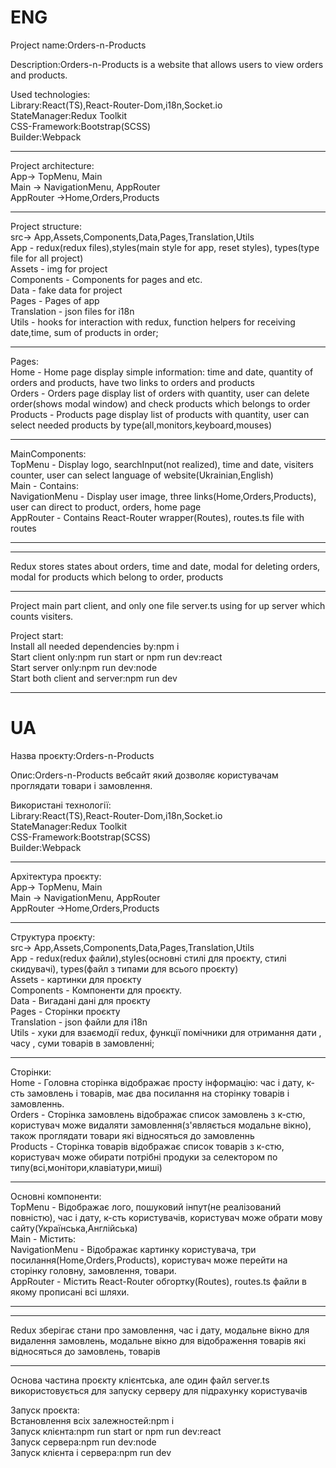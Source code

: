 # ENG
Project name:Orders-n-Products

Description:Orders-n-Products is a website that allows users to view orders and products.

Used technologies:
<br>
Library:React(TS),React-Router-Dom,i18n,Socket.io
<br>
StateManager:Redux Toolkit
<br>
CSS-Framework:Bootstrap(SCSS)
<br>
Builder:Webpack

---

Project architecture:
<br>
App-> TopMenu, Main
<br>
Main -> NavigationMenu, AppRouter
<br>
AppRouter ->Home,Orders,Products

---

Project structure:
<br>
src-> App,Assets,Components,Data,Pages,Translation,Utils
<br>
App - redux(redux files),styles(main style for app, reset styles), types(type file for all project)
<br>
Assets - img for project
<br>
Components - Components for pages and etc.
<br>
Data - fake data for project
<br>
Pages - Pages of app
<br>
Translation - json files for i18n
<br>
Utils - hooks for interaction with redux, function helpers for receiving date,time, sum of products in order;

---

Pages:
<br>
Home - Home page display simple information: time and date, quantity of orders and products, have two links to orders and products
<br>
Orders - Orders page display list of orders with quantity, user can delete order(shows modal window) and check products which belongs to order
<br>
Products - Products page display list of products with quantity, user can select needed products by type(all,monitors,keyboard,mouses)

---

MainComponents:
<br>
TopMenu - Display logo, searchInput(not realized), time and date, visiters counter, user can select language of website(Ukrainian,English)
<br>
Main - Contains:
<br>
NavigationMenu - Display user image, three links(Home,Orders,Products), user can direct to product, orders, home page
<br>
AppRouter - Contains React-Router wrapper(Routes), routes.ts file with routes

---

---

Redux stores states about orders, time and date, modal for deleting orders, modal for products which belong to order, products

---

Project main part client, and only one file server.ts using for up server which counts visiters.

Project start:
<br>
Install all needed dependencies by:npm i
<br>
Start client only:npm run start or npm run dev:react
<br>
Start server only:npm run dev:node
<br>
Start both client and server:npm run dev


---

# UA


Назва проєкту:Orders-n-Products

Опис:Orders-n-Products вебсайт який дозволяє користувачам проглядати товари і замовлення.

Використані технології:
<br>
Library:React(TS),React-Router-Dom,i18n,Socket.io
<br>
StateManager:Redux Toolkit
<br>
CSS-Framework:Bootstrap(SCSS)
<br>
Builder:Webpack

---

Архітектура проєкту:
<br>
App-> TopMenu, Main
<br>
Main -> NavigationMenu, AppRouter
<br>
AppRouter ->Home,Orders,Products

---

Структура проєкту:
<br>
src-> App,Assets,Components,Data,Pages,Translation,Utils
<br>
App - redux(redux файли),styles(основні стилі для проєкту, стилі скидувачі), types(файл з типами для всього проєкту)
<br>
Assets - картинки для проєкту
<br>
Components - Компоненти для проєкту.
<br>
Data - Вигадані дані для проєкту
<br>
Pages - Сторінки проєкту
<br>
Translation - json файли для i18n
<br>
Utils - хуки для взаємодії redux, функції помічники для отримання дати , часу , суми товарів в замовленні;
<br>

---

Сторінки:
<br>
Home - Головна сторінка відображає просту інформацію: час і дату, к-сть замовлень і товарів, має два посилання на сторінку товарів і замовленнь.
<br>
Orders - Сторінка замовлень відображає список замовлень з к-стю, користувач може видаляти замовлення(з'являється модальне вікно), також проглядати товари які відносяться до замовленнь
<br>
Products - Сторінка товарів відображає список товарів з к-стю, користувач може обирати потрібні продуки за селектором по типу(всі,монітори,клавіатури,миші)

---

Основні компоненти:
<br>
TopMenu - Відображає лого, пошуковий інпут(не реалізований повністю), час і дату, к-сть користувачів, користувач може обрати мову сайту(Українська,Англійська)
<br>
Main - Містить:
<br>
NavigationMenu - Відображає картинку користувача, три посилання(Home,Orders,Products), користувач може перейти на сторінку головну, замовлення, товари.
<br>
AppRouter - Містить React-Router обгортку(Routes), routes.ts файли в якому прописані всі шляхи.

---

---

Redux зберігає стани про замовлення, час і дату, модальне вікно для видалення замовлень, модальне вікно для відображення товарів які відносяться до замовлень, товарів

---

Основа частина проєкту клієнтська, але один файл server.ts використовується для запуску серверу для підрахунку користувачів

Запуск проєкта:
<br>
Встановлення всіх залежностей:npm i
<br>
Запуск клієнта:npm run start or npm run dev:react
<br>
Запуск сервера:npm run dev:node
<br>
Запуск клієнта і сервера:npm run dev
